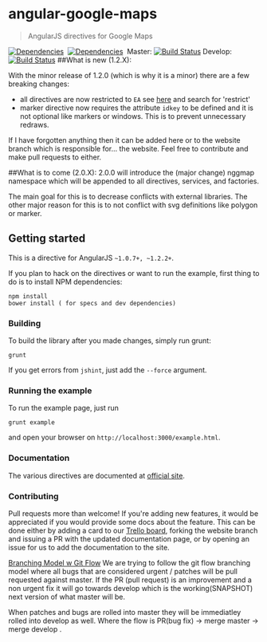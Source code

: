 # angular-google-maps

> AngularJS directives for Google Maps

[![Dependencies](https://david-dm.org/angular-ui/angular-google-maps.png)](https://david-dm.org/angular-ui/angular-google-maps)&nbsp; 
[![Dependencies](https://david-dm.org/angular-ui/angular-google-maps/dev-status.png)](https://david-dm.org/angular-ui/angular-google-maps)&nbsp; 
Master: [![Build Status](https://travis-ci.org/angular-ui/angular-google-maps.png?branch=master)](https://travis-ci.org/angular-ui/angular-google-maps)
Develop: [![Build Status](https://travis-ci.org/angular-ui/angular-google-maps.png?branch=develop)](https://travis-ci.org/angular-ui/angular-google-maps)
##What is new (1.2.X):

With the minor release of 1.2.0 (which is why it is a minor) there are a few breaking changes:

- all directives are now restricted to ```EA``` see [here](https://docs.angularjs.org/guide/directive) and search for 'restrict'
- marker directive now requires the attribute ```idkey``` to be defined and it is not optional like markers or windows. This is to prevent unnecessary redraws.

If I have forgotten anything then it can be added here or to the website branch which is responsible for... the website. Feel free to contribute and make pull requests to either.

##What is to come (2.0.X):
2.0.0 will introduce the (major change) nggmap namespace which will be appended to all directives, services, and factories.

The main goal for this is to decrease conflicts with external libraries. The other major reason for this is to not conflict with svg definitions like polygon or marker.

## Getting started
This is a directive for AngularJS `~1.0.7+, ~1.2.2+`.

If you plan to hack on the directives or want to run the example, first thing to do is to install NPM dependencies:

```shell
npm install
bower install ( for specs and dev dependencies)
```

### Building
To build the library after you made changes, simply run grunt:

```shell
grunt
```

If you get errors from `jshint`, just add the `--force` argument.

### Running the example
To run the example page, just run

```shell
grunt example
```

and open your browser on `http://localhost:3000/example.html`.

### Documentation
The various directives are documented at [official site](http://angular-google-maps.org).

### Contributing

Pull requests more than welcome! If you're adding new features, it would be appreciated if you would provide some docs about the feature. This can be done either by adding a card to our [Trello board](https://trello.com/b/WwTRrkfh/angular-google-maps), forking the website branch and issuing a PR with the updated documentation page, or by opening an issue for us to add the documentation to the site.

[Branching Model w Git Flow](http://nvie.com/posts/a-successful-git-branching-model/)
We are trying to follow the git flow branching model where all bugs that are considered urgent / patches will be pull
requested against master. If the PR (pull request) is an improvement and a non urgent fix it will go towards develop
which is the working(SNAPSHOT) next version of what master will be.

When patches and bugs are rolled into master they will be immediatley rolled into develop as well. Where the flow is
PR(bug fix) -> merge master -> merge develop .
